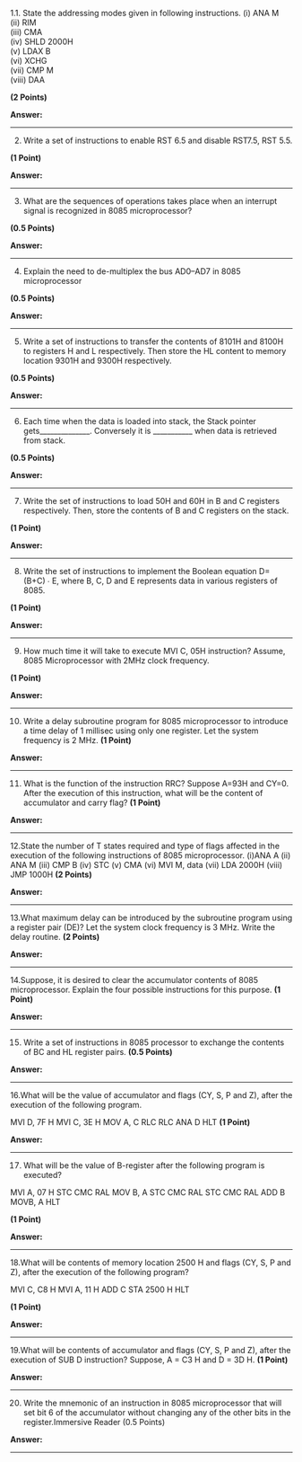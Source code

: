1.1.      State the addressing modes given in following instructions.
           (i) ANA  M       
           (ii) RIM    
           (iii) CMA  
           (iv) SHLD 2000H   
           (v) LDAX B     
           (vi) XCHG     
           (vii) CMP M                
           (viii) DAA
           
**(2 Points)**

**Answer:**




---

2. Write a set of instructions to enable RST 6.5 and disable RST7.5, RST 5.5.

**(1 Point)**

**Answer:**



---


3. What are the sequences of operations takes place when an interrupt signal is recognized in 8085 microprocessor?

**(0.5 Points)**

**Answer:**



---


4. Explain the need to de-multiplex the bus AD0–AD7 in 8085 microprocessor

**(0.5 Points)**

**Answer:**



---


5. Write a set of instructions to transfer the contents of 8101H and 8100H to registers H and L respectively. 
   Then store the HL content to memory location 9301H and 9300H respectively.
   
**(0.5 Points)**

**Answer:**



---


6.  Each time when the data is loaded into stack, the Stack pointer gets______________. 
    Conversely it is ___________­­­­­­­­­­­­­­ ­­­­­­when data is retrieved from stack.
    
**(0.5 Points)**

**Answer:**



---


7. Write the set of instructions to load 50H and 60H in B and C registers respectively. 
   Then, store the contents of B and C registers on the stack. 
   
**(1 Point)**

**Answer:**



---


8. Write the set of instructions to implement the Boolean equation D= (B+C) ∙ E, where B, C, D and E represents data in various registers of 8085.

**(1 Point)**

**Answer:**



---


9. How much time it will take to execute MVI C, 05H instruction? 
   Assume, 8085 Microprocessor with 2MHz clock frequency.

**(1 Point)**

**Answer:**



---


10. Write a delay subroutine program for 8085 microprocessor to introduce a time delay of 1 millisec using only one register. Let the system frequency is 2 MHz.
**(1 Point)**

**Answer:**



---


11. What is the function of the instruction RRC? Suppose A=93H and CY=0. After the execution of this instruction, what will be the content of accumulator and carry flag?
**(1 Point)**

**Answer:**



---


12.State the number of T states required and type of flags affected in the execution of the following instructions of 8085 microprocessor.
(i)ANA A    (ii) ANA  M    (iii) CMP  B     (iv) STC      (v) CMA    (vi) MVI  M, data      (vii) LDA 2000H
(viii) JMP 1000H
**(2 Points)**

**Answer:**



---


13.What maximum delay can be introduced by the subroutine program using a register pair (DE)? Let the system clock frequency is 3 MHz. Write the delay routine. 
**(2 Points)**

**Answer:**



---


14.Suppose, it is desired to clear the accumulator contents of 8085 microprocessor. Explain the four possible instructions for this purpose.
**(1 Point)**

**Answer:**



---


15. Write a set of instructions in 8085 processor to exchange the contents of BC and HL register pairs.
**(0.5 Points)**

**Answer:**



---


16.What will be the value of accumulator and flags (CY, S, P and Z), after the execution of the following
 program.

MVI D, 7F H
 MVI C, 3E H
 MOV A, C
 RLC
 RLC
 ANA D
 HLT
**(1 Point)**

**Answer:**



---


17. What will be the value of B-register after the following program is executed?

MVI A, 07 H
 STC
 CMC
 RAL
 MOV B, A
 STC
 CMC
 RAL
 STC
 CMC
 RAL
 ADD B
 MOVB, A
 HLT
 
**(1 Point)**

**Answer:**



---


18.What will be contents of memory location 2500 H and flags (CY, S, P and Z), after the execution of the following program?

 MVI C, C8 H
 MVI A, 11 H
 ADD C
 STA 2500 H
 HLT
 
**(1 Point)**

**Answer:**



---


19.What will be contents of accumulator and flags (CY, S, P and Z), after the execution of SUB D instruction? Suppose,  A = C3 H and D = 3D H.
**(1 Point)**

**Answer:**



---


20. Write the mnemonic of an instruction in 8085 microprocessor that will set bit 6 of the accumulator without changing any of the other bits in the register.Immersive Reader
(0.5 Points)

**Answer:**


---

